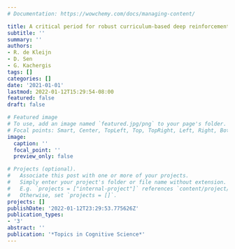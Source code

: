 ```yaml
---
# Documentation: https://wowchemy.com/docs/managing-content/

title: A critical period for robust curriculum-based deep reinforcement learning of sequential action in a robot arm
subtitle: ''
summary: ''
authors:
- R. de Kleijn
- D. Sen
- G. Kachergis
tags: []
categories: []
date: '2021-01-01'
lastmod: 2022-01-12T15:29:54-08:00
featured: false
draft: false

# Featured image
# To use, add an image named `featured.jpg/png` to your page's folder.
# Focal points: Smart, Center, TopLeft, Top, TopRight, Left, Right, BottomLeft, Bottom, BottomRight.
image:
  caption: ''
  focal_point: ''
  preview_only: false

# Projects (optional).
#   Associate this post with one or more of your projects.
#   Simply enter your project's folder or file name without extension.
#   E.g. `projects = ["internal-project"]` references `content/project/deep-learning/index.md`.
#   Otherwise, set `projects = []`.
projects: []
publishDate: '2022-01-12T23:29:53.775626Z'
publication_types:
- '3'
abstract: ''
publication: '*Topics in Cognitive Science*'
---
```

